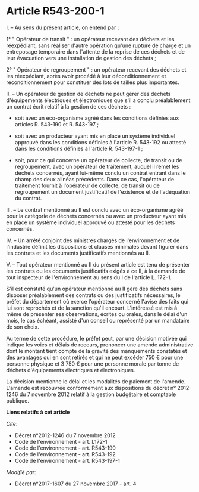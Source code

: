 # Article R543-200-1

I. – Au sens du présent article, on entend par :

1° " Opérateur de transit " : un opérateur recevant des déchets et les réexpédiant, sans réaliser d'autre opération qu'une
rupture de charge et un entreposage temporaire dans l'attente de la reprise de ces déchets et de leur évacuation vers une
installation de gestion des déchets ;

2° " Opérateur de regroupement " : un opérateur recevant des déchets et les réexpédiant, après avoir procédé à leur
déconditionnement et reconditionnement pour constituer des lots de tailles plus importantes.

II. – Un opérateur de gestion de déchets ne peut gérer des déchets d'équipements électriques et électroniques que s'il a
conclu préalablement un contrat écrit relatif à la gestion de ces déchets :

- soit avec un éco-organisme agréé dans les conditions définies aux articles R. 543-190 et R. 543-197 ;

- soit avec un producteur ayant mis en place un système individuel approuvé dans les conditions définies à l'article R.
543-192 ou attesté dans les conditions définies à l'article R. 543-197-1 ;

- soit, pour ce qui concerne un opérateur de collecte, de transit ou de regroupement, avec un opérateur de traitement, auquel
il remet les déchets concernés, ayant lui-même conclu un contrat entrant dans le champ des deux alinéas précédents. Dans ce
cas, l'opérateur de traitement fournit à l'opérateur de collecte, de transit ou de regroupement un document justificatif de
l'existence et de l'adéquation du contrat.

III. – Le contrat mentionné au II est conclu avec un éco-organisme agréé pour la catégorie de déchets concernés ou avec un
producteur ayant mis en place un système individuel approuvé ou attesté pour les déchets concernés.

IV. – Un arrêté conjoint des ministres chargés de l'environnement et de l'industrie définit les dispositions et clauses
minimales devant figurer dans les contrats et les documents justificatifs mentionnés au II.

V. – Tout opérateur mentionné au II du présent article est tenu de présenter les contrats ou les documents justificatifs
exigés à ce II, à la demande de tout inspecteur de l'environnement au sens du I de l'article L. 172-1.

S'il est constaté qu'un opérateur mentionné au II gère des déchets sans disposer préalablement des contrats ou des
justificatifs nécessaires, le préfet du département où exerce l'opérateur concerné l'avise des faits qui lui sont reprochés
et de la sanction qu'il encourt. L'intéressé est mis à même de présenter ses observations, écrites ou orales, dans le délai
d'un mois, le cas échéant, assisté d'un conseil ou représenté par un mandataire de son choix.

Au terme de cette procédure, le préfet peut, par une décision motivée qui indique les voies et délais de recours, prononcer
une amende administrative dont le montant tient compte de la gravité des manquements constatés et des avantages qui en sont
retirés et qui ne peut excéder 750 € pour une personne physique et 3 750 € pour une personne morale par tonne de déchets
d'équipements électriques et électroniques.

La décision mentionne le délai et les modalités de paiement de l'amende. L'amende est recouvrée conformément aux dispositions
du décret n° 2012-1246 du 7 novembre 2012 relatif à la gestion budgétaire et comptable publique.

**Liens relatifs à cet article**

_Cite_:

  - Décret n°2012-1246 du 7 novembre 2012
  - Code de l'environnement - art. L172-1
  - Code de l'environnement - art. R543-190
  - Code de l'environnement - art. R543-192
  - Code de l'environnement - art. R543-197-1

_Modifié par_:

  - Décret n°2017-1607 du 27 novembre 2017 - art. 4
